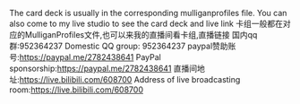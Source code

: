 The card deck is usually in the corresponding mulliganprofiles file. You can also come to my live studio to see the card deck and live link
卡组一般都在对应的MulliganProfiles文件,也可以来我的直播间看卡组,直播链接
国内qq群:952364237
Domestic QQ group: 952364237
paypal赞助账号:https://paypal.me/2782438641
PayPal sponsorship:https://paypal.me/2782438641
直播间地址:https://live.bilibili.com/608700
Address of live broadcasting room:https://live.bilibili.com/608700
